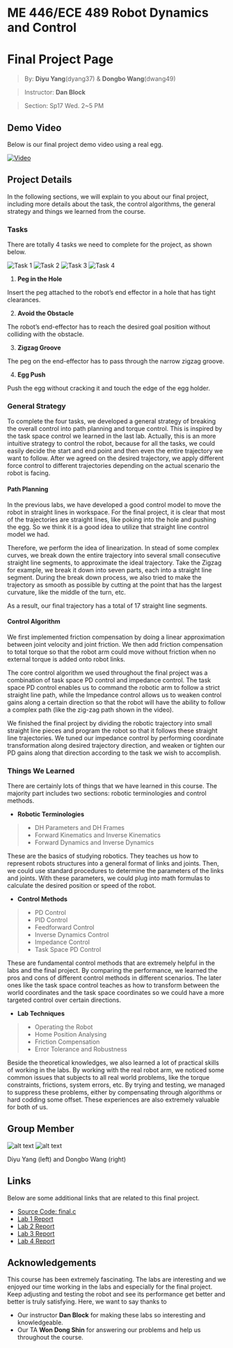 # ME 446/ECE 489 Robot Dynamics and Control
# Final Project Page

> By: **Diyu Yang**(dyang37) & **Dongbo Wang**(dwang49)

> Instructor: **Dan Block**

> Section: Sp17 Wed. 2~5 PM

## Demo Video

Below is our final project demo video using a real egg.

[![Video](http://img.youtube.com/vi/_qOydY3yuFM/0.jpg)](http://www.youtube.com/watch?v=_qOydY3yuFM "Demo Video With Real Egg")

## Project Details

In the following sections, we will explain to you about our final project, including more details about the task, the control algorithms, the general strategy and things we learned from the course.

### Tasks

There are totally 4 tasks we need to complete for the project, as shown below.

![Task 1](t1.JPG) ![Task 2](t2.JPG) ![Task 3](t3.JPG) ![Task 4](t4.JPG)

1. **Peg in the Hole**

Insert the peg attached to the robot’s end effector in a hole that has tight   clearances.

2. **Avoid the Obstacle**

The robot’s end-effector has to reach the desired goal position without colliding with the obstacle.

3. **Zigzag Groove**

The peg on the end-effector has to pass through the narrow zigzag groove. 

4. **Egg Push**

Push the egg without cracking it and touch the edge of the egg holder.

### General Strategy

To complete the four tasks, we developed a general strategy of breaking the overall control into path planning and torque control. This is inspired by the task space control we learned in the last lab. Actually, this is an more intuitive strategy to control the robot, because for all the tasks, we could easily decide the start and end point and then even the entire trajectory we want to follow. After we agreed on the desired trajectory, we apply different force control to different trajectories depending on the actual scenario the robot is facing.

#### Path Planning

In the previous labs, we have developed a good control model to move the robot in straight lines in workspace. For the final project, it is clear that most of the trajectories are straight lines, like poking into the hole and pushing the egg. So we think it is a good idea to utilize that straight line control model we had.

Therefore, we perform the idea of linearization. In stead of some complex curves, we break down the entire trajectory into several small consecutive straight line segments, to approximate the ideal trajectory. Take the Zigzag for example, we break it down into seven parts, each into a straight line segment. During the break down process, we also tried to make the trajectory as smooth as possible by cutting at the point that has the largest curvature, like the middle of the turn, etc.

As a result, our final trajectory has a total of 17 straight line segments.

#### Control Algorithm

We first implemented friction compensation by doing a linear approximation between joint velocity and joint friction. We then add friction compensation to total torque so that the robot arm could move without friction when no external torque is added onto robot links.

The core control algorithm we used throughout the final project was a combination of task space PD control and impedance control. The task space PD control enables us to command the robotic arm to follow a strict straight line path, while the Impedance control allows us to weaken control gains along a certain direction so that the robot will have the ability to follow a complex path (like the zig-zag path shown in the video).

We finished the final project by dividing the robotic trajectory into small straight line pieces and program the robot so that it follows these straight line trajectories. We tuned our impedance control by performing coordinate transformation along desired trajectory direction, and weaken or tighten our PD gains along that direction according to the task we wish to accomplish.

### Things We Learned

There are certainly lots of things that we have learned in this course. The majority part includes two sections: robotic terminologies and control methods.

* **Robotic Terminologies**
>* DH Parameters and DH Frames
>* Forward Kinematics and Inverse Kinematics
>* Forward Dynamics and Inverse Dynamics

These are the basics of studying robotics. They teaches us how to represent robots structures into a general format of links and joints. Then, we could use standard procedures to determine the parameters of the links and joints. With these parameters, we could plug into math formulas to calculate the desired position or speed of the robot. 

* **Control Methods**
>* PD Control
>* PID Control
>* Feedforward Control
>* Inverse Dynamics Control
>* Impedance Control
>* Task Space PD Control

These are fundamental control methods that are extremely helpful in the labs and the final project. By comparing the performance, we learned the pros and cons of different control methods in different scenarios. The later ones like the task space control teaches as how to transform between the world coordinates and the task space coordinates so we could have a more targeted control over certain directions.

* **Lab Techniques**
>* Operating the Robot
>* Home Position Analysing
>* Friction Compensation
>* Error Tolerance and Robustness

Beside the theoretical knowledges, we also learned a lot of practical skills of working in the labs. By working with the real robot arm, we noticed some common issues that subjects to all real world problems, like the torque constraints, frictions, system errors, etc. By trying and testing, we managed to suppress these problems, either by  compensating through algorithms or hard codding some offset. These experiences are also extremely valuable for both of us.

## Group Member

![alt text](dyang.JPG "Diyu Yang") ![alt text](dwang.JPG "Dongbo Wang")

Diyu Yang (left) and Dongbo Wang (right)

## Links

Below are some additional links that are related to this final project.

* [Source Code: final.c](final.c)
* [Lab 1 Report](lab1.pdf)
* [Lab 2 Report](lab2.pdf)
* [Lab 3 Report](lab3.pdf)
* [Lab 4 Report](lab4.c)

## Acknowledgements

This course has been extremely fascinating. The labs are interesting and we enjoyed our time working in the labs and especially for the final project. Keep adjusting and testing the robot and see its performance get better and better is truly satisfying. Here, we want to say thanks to

* Our instructor **Dan Block** for making these labs so interesting and knowledgeable.
* Our TA **Won Dong Shin** for answering our problems and help us throughout the course.
